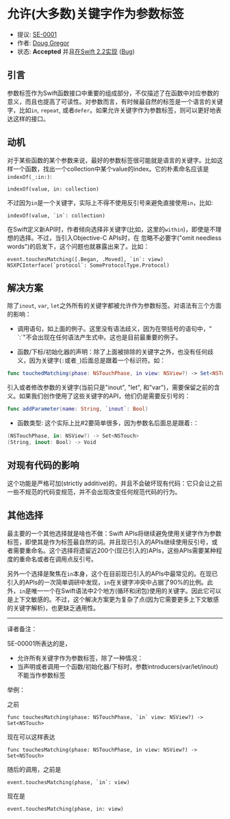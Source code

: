 # 允许(大多数)关键字作为参数标签

* 提议: [SE-0001](https://github.com/apple/swift-evolution/blob/master/proposals/0001-keywords-as-argument-labels.md)
* 作者: [Doug Gregor](https://github.com/DougGregor)
* 状态: **Accepted** 并且[在Swift 2.2实现](https://github.com/apple/swift/commit/c8dd8d066132683aa32c2a5740b291d057937367) ([Bug](https://bugs.swift.org/browse/SR-344))

## 引言

参数标签作为Swift函数接口中重要的组成部分，不仅描述了在函数中对应参数的意义，而且也提高了可读性。对参数而言，有时候最自然的标签是一个语言的关键字，比如`in`, `repeat`, 或者`defer`。如果允许关键字作为参数标签，则可以更好地表达这样的接口。

## 动机

对于某些函数的某个参数来说，最好的参数标签很可能就是语言的关键字。比如这样一个函数，找出一个collection中某个value的index。它的朴素命名应该是`indexOf(_:in:)`:

	indexOf(value, in: collection)

不过因为`in`是一个关键字，实际上不得不使用反引号来避免直接使用`in`，比如:

	indexOf(value, `in`: collection)

在Swift定义新API时，作者倾向选择非关键字(比如，这里的`within`)，即使是不理想的选择。不过，当引入Objective-C APIs时，在 忽略不必要字("omit needless words")的启发下，这个问题也就暴露出来了。比如：

	event.touchesMatching([.Began, .Moved], `in`: view)
	NSXPCInterface(`protocol`: SomeProtocolType.Protocol)

## 解决方案

除了`inout`, `var`, `let`之外所有的关键字都被允许作为参数标签。对语法有三个方面的影响：

* 调用语句，如上面的例子。这里没有语法歧义，因为在带括号的语句中，"<keyword> \`:\`"不会出现在任何语法产生式中。这也是目前最重要的例子。

* 函数/下标/初始化器的声明：除了上面被排除的关键字之外，也没有任何歧义，因为关键字(`:`或者`_`)后面总是跟着一个标识符。如：

```swift
func touchedMatching(phase: NSTouchPhase, in view: NSView?) -> Set<NSTouch>
```

引入或者修改参数的关键字(当前只是"inout", "let", 和"var")，需要保留之前的含义。如果我们创作使用了这些关键字的API，他们仍是需要反引号的：

```swift
func addParameter(name: String, `inout`: Bool)
```

* 函数类型: 这个实际上比#2要简单很多，因为参数名后面总是跟着`:`：
```swift
(NSTouchPhase, in: NSView?) -> Set<NSTouch>
(String, inout: Bool) -> Void
```

## 对现有代码的影响

这个功能是严格可加(strictly additive)的，并且不会破坏现有代码：它只会让之前一些不规范的代码变规范，并不会出现改变任何规范代码的行为。

## 其他选择

最主要的一个其他选择就是啥也不做：Swift APIs将继续避免使用关键字作为参数标签，即使其是作为标签最自然的词。并且现已引入的APIs继续使用反引号，或者需要重命名。这个选择将遗留近200个(现已引入的)APIs，这些APIs需要某种程度的重命名或者在调用点反引号。

另外一个选择是聚焦在`in`本身，这个在目前现已引入的APIs中最常见的。在现已引入的APIs的一次简单调研中发现，`in`在关键字冲突中占据了90%的比例。此外，`in`是唯一一个在Swift语法中2个地方(循环和闭包)使用的关键字。因此它可以是上下文敏感的。不过，这个解决方案更为复杂了点(因为它需要更多上下文敏感的关键字解析)，也更缺乏通用性。

---
译者备注：

SE-00001所表达的是，

* 允许所有关键字作为参数标签，除了一种情况：
* 当声明或者调用一个函数/初始化器/下标时，参数introducers(var/let/inout)不能当作参数标签

举例：

之前

	func touchesMatching(phase: NSTouchPhase, `in` view: NSView?) -> Set<NSTouch>

现在可以这样表达

	func touchesMatching(phase: NSTouchPhase, in view: NSView?) -> Set<NSTouch>

随后的调用，之前是

	event.touchesMatching(phase, `in`: view)

现在是
	
	event.touchesMatching(phase, in: view)




